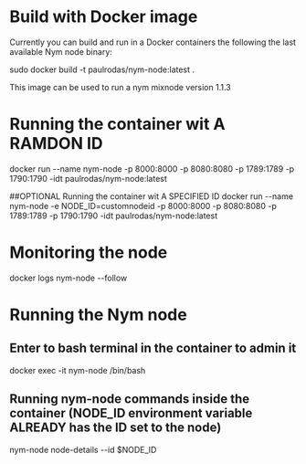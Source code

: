 # Build with Docker image

Currently you can build and run in a Docker containers the following the last available Nym node binary:

sudo docker build -t paulrodas/nym-node:latest .

This image can be used to run a nym mixnode version 1.1.3

# Running the container wit A RAMDON ID
docker run --name nym-node -p 8000:8000 -p 8080:8080 -p 1789:1789 -p 1790:1790 -idt paulrodas/nym-node:latest

##OPTIONAL Running the container wit A SPECIFIED ID
docker run --name nym-node -e NODE_ID=customnodeid -p 8000:8000 -p 8080:8080 -p 1789:1789 -p 1790:1790 -idt paulrodas/nym-node:latest

# Monitoring the node
docker logs nym-node --follow

# Running the Nym node
## Enter to bash terminal in the container to admin it
docker exec -it nym-node /bin/bash
## Running nym-node commands inside the container (NODE_ID environment variable ALREADY has the ID set to the node)
nym-node node-details --id $NODE_ID

